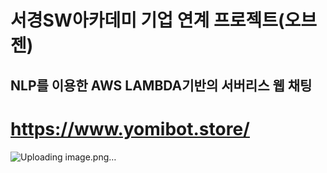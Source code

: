 # 서경SW아카데미 기업 연계 프로젝트(오브젠) 
## NLP를 이용한 AWS LAMBDA기반의 서버리스 웹 채팅
# https://www.yomibot.store/
![Uploading image.png…]()
